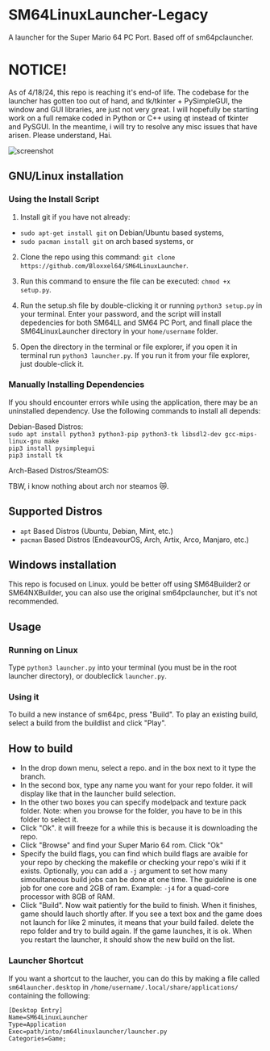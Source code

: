 # SM64LinuxLauncher-Legacy
A launcher for the Super Mario 64 PC Port. Based off of sm64pclauncher.

# NOTICE!
As of 4/18/24, this repo is reaching it's end-of life. The codebase for the launcher has gotten too out of hand, and tk/tkinter + PySimpleGUI, the window and GUI libraries, are just not very great. I will hopefully be starting work on a full remake coded in Python or C++ using qt instead of tkinter and PySGUI. In the meantime, i will try to resolve any misc issues that have arisen. Please understand, Hai.

![screenshot](https://cdn.discordapp.com/attachments/775908791417700363/996196405708329030/Screenshot_from_2022-07-11_18-28-18.png?size=4096)

## GNU/Linux installation
### Using the Install Script
1. Install git if you have not already:
 * `sudo apt-get install git` on Debian/Ubuntu based systems,
 * `sudo pacman install git` on arch based systems, or

2. Clone the repo using this command:
`git clone https://github.com/Bloxxel64/SM64LinuxLauncher`.

3. Run this command to ensure the file can be executed: `chmod +x setup.py`.

4. Run the setup.sh file by double-clicking it or running `python3 setup.py` in your terminal. Enter your password, and the script will install depedencies for both SM64LL and SM64 PC Port, and finall place the SM64LinuxLauncher directory in your `home/username` folder.

5. Open the directory in the terminal or file explorer, if you open it in terminal run `python3 launcher.py`. If you run it from your file explorer, just double-click it.

### Manually Installing Dependencies
If you should encounter errors while using the application, there may be an uninstalled dependency. Use the following commands to install all depends:

Debian-Based Distros:  
`sudo apt install python3 python3-pip python3-tk libsdl2-dev gcc-mips-linux-gnu make`  
`pip3 install pysimplegui`  
`pip3 install tk`  

Arch-Based Distros/SteamOS:

TBW, i know nothing about arch nor steamos 😿.

## Supported Distros

* `apt` Based Distros (Ubuntu, Debian, Mint, etc.)
* `pacman` Based Distros (EndeavourOS, Arch, Artix, Arco, Manjaro, etc.)

## Windows installation
This repo is focused on Linux. yould be better off using SM64Builder2 or SM64NXBuilder, you can also use the original sm64pclauncher, but it's not recommended.

## Usage
### Running on Linux

Type `python3 launcher.py` into your terminal (you must be in the root launcher directory), or doubleclick `launcher.py`.

### Using it

To build a new instance of sm64pc, press "Build".
To play an existing build, select a build from the buildlist and click "Play".

## How to build

* In the drop down menu, select a repo. and in the box next to it type the branch.  
* In the second box, type any name you want for your repo folder. it will display like that in the launcher build selection.  
* In the other two boxes you can specify modelpack and texture pack folder. Note: when you browse for the folder, you have to be in this folder to select it.  
* Click "Ok". it will freeze for a while this is because it is downloading the repo. 
* Click "Browse" and find your Super Mario 64 rom. Click "Ok"  
* Specify the build flags, you can find which build flags are avaible for your repo by checking the makefile or checking your repo's wiki if it exists. Optionally, you can add a `-j` argument to set how many simoultaneous build jobs can be done at one time. The guideline is one job for one core and 2GB of ram. Example: `-j4` for a quad-core processor with 8GB of RAM.
* Click "Build". Now wait patiently for the build to finish. When it finishes, game should lauch shortly after. If you see a text box and the game does not launch for like 2 minutes, it means that your build failed. delete the repo folder and try to build again. If the game launches, it is ok. When you restart the launcher, it should show the new build on the list.

### Launcher Shortcut
If you want a shortcut to the laucher, you can do this by making a file called `sm64launcher.desktop` in `/home/username/.local/share/applications/` containing the following:  

```
[Desktop Entry]
Name=SM64LinuxLauncher  
Type=Application
Exec=path/into/sm64linuxlauncher/launcher.py
Categories=Game;  
```
